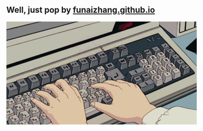 ## Well, just pop by [funaizhang.github.io](https://funaizhang.github.io/)

![](resources/typing.gif)
